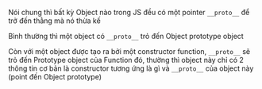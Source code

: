 

Nói chung thì bất kỳ Object nào trong JS đều có một pointer `__proto__` để trở đến thằng mà nó thừa kế

Bình thường thì một object có `__proto__` trỏ đến Object prototype object 

Còn với một object được tạo ra bởi một constructor function, `__proto__` sẽ trỏ đến Prototype object của Function đó, thường thì object này chỉ có 2 thông tin cơ bản là constructor tương ứng là gì và `__proto__` của object này (point đến Object prototype)